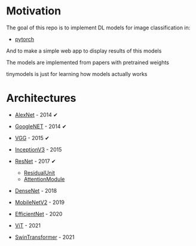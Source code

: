 # Motivation

The goal of this repo is to implement DL models for image classification in:

* [pytorch](https://github.com/pytorch/pytorch)

And to make a simple web app to display results of this models

The models are implemented from papers with pretrained weights

tinymodels is just for learning how models actually works

# Architectures

* [AlexNet](https://arxiv.org/pdf/1404.5997.pdf) - 2014     &#x2714;

* [GoogleNET](https://arxiv.org/pdf/1409.4842.pdf) - 2014   &#x2714;

* [VGG](https://arxiv.org/pdf/1505.06798.pdf) - 2015        &#x2714;

* [InceptionV3](https://arxiv.org/pdf/1512.00567.pdf) - 2015

* [ResNet](https://arxiv.org/pdf/1704.06904.pdf) - 2017     &#x2714;
    
    - [ResidualUnit](https://arxiv.org/pdf/1512.03385.pdf)
    - [AttentionModule](https://arxiv.org/pdf/1603.05027.pdf)

* [DenseNet](https://arxiv.org/pdf/1608.06993.pdf) - 2018

* [MobileNetV2](https://arxiv.org/pdf/1801.04381.pdf) - 2019

* [EfficientNet](https://arxiv.org/pdf/1905.11946.pdf) - 2020

* [ViT](https://arxiv.org/pdf/2010.11929.pdf) - 2021

* [SwinTransformer](https://arxiv.org/pdf/2103.14030.pdf) - 2021 
